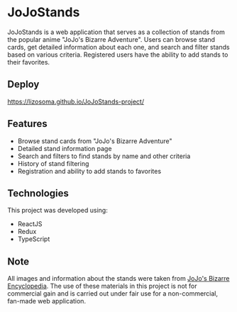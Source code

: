 # JoJoStands

JoJoStands is a web application that serves as a collection of stands from the popular anime "JoJo's Bizarre Adventure". Users can browse stand cards, get detailed information about each one, and search and filter stands based on various criteria. Registered users have the ability to add stands to their favorites.

## Deploy

https://lizosoma.github.io/JoJoStands-project/

## Features

- Browse stand cards from "JoJo's Bizarre Adventure"
- Detailed stand information page
- Search and filters to find stands by name and other criteria
- History of stand filtering
- Registration and ability to add stands to favorites

## Technologies

This project was developed using:

- ReactJS
- Redux
- TypeScript

## Note

All images and information about the stands were taken from [JoJo's Bizarre Encyclopedia](https://jojowiki.com/JoJo_Wiki). The use of these materials in this project is not for commercial gain and is carried out under fair use for a non-commercial, fan-made web application.
